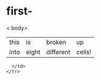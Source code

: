 # first-
<DOCTYPE html>
<html>
  <head>
< body>
  <table>
    <tr>
      <td> this 
      <td>is
      <td>broken
      <td>up
      <tr>
        <td>into
          <td>eight
            <td>different
              <td>cells!
              </td>
  </table>
    
      </td>
    </tr>
  </head>
</html>

